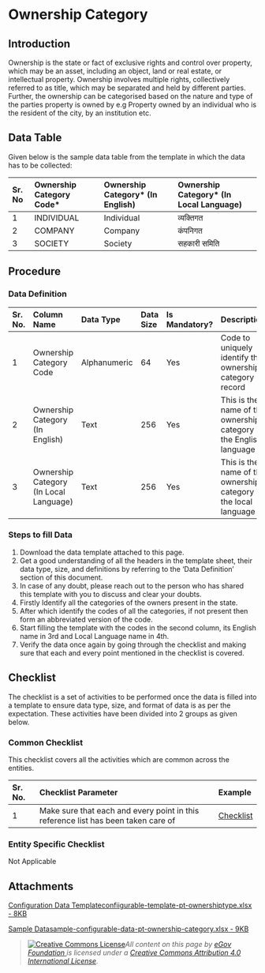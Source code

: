 # Ownership Category

## Introduction <a id="introduction"></a>

Ownership is the state or fact of exclusive rights and control over property, which may be an asset, including an object, land or real estate, or intellectual property. Ownership involves multiple rights, collectively referred to as title, which may be separated and held by different parties. Further, the ownership can be categorised based on the nature and type of the parties property is owned by e.g Property owned by an individual who is the resident of the city, by an institution etc.

## Data Table <a id="data-table"></a>

Given below is the sample data table from the template in which the data has to be collected:

| Sr. No | Ownership Category Code\* | Ownership Category\* \(In English\) | Ownership Category\* \(In Local Language\) |
| :--- | :--- | :--- | :--- |
| 1 | INDIVIDUAL | Individual | व्यक्तिगत |
| 2 | COMPANY | Company | कंपनिगत |
| 3 | SOCIETY | Society | सहकारी समिति |

## Procedure <a id="procedure"></a>

### Data Definition <a id="data-definition"></a>

| Sr. No. | Column Name | Data Type | Data Size | Is Mandatory? | Description |
| :--- | :--- | :--- | :--- | :--- | :--- |
| 1 | Ownership Category Code | Alphanumeric | 64 | Yes | Code to uniquely identify the ownership category record |
| 2 | Ownership Category \(In English\) | Text | 256 | Yes | This is the name of the ownership category in the English language |
| 3 | Ownership Category \(In Local Language\) | Text | 256 | Yes | This is the name of the ownership category in the local language |

### Steps to fill Data <a id="steps-to-fill-data"></a>

1. Download the data template attached to this page.
2. Get a good understanding of all the headers in the template sheet, their data type, size, and definitions by referring to the ‘Data Definition’ section of this document.
3. In case of any doubt, please reach out to the person who has shared this template with you to discuss and clear your doubts.
4. Firstly Identify all the categories of the owners present in the state.
5. After which identify the codes of all the categories, if not present then form an abbreviated version of the code.
6. Start filling the template with the codes in the second column, its English name in 3rd and Local Language name in 4th.
7. Verify the data once again by going through the checklist and making sure that each and every point mentioned in the checklist is covered.

## Checklist <a id="checklist"></a>

The checklist is a set of activities to be performed once the data is filled into a template to ensure data type, size, and format of data is as per the expectation. These activities have been divided into 2 groups as given below.

### Common Checklist <a id="common-checklist"></a>

This checklist covers all the activities which are common across the entities.

| Sr. No. | Checklist Parameter | Example |
| :--- | :--- | :--- |
| 1 | Make sure that each and every point in this reference list has been taken care of | ​[Checklist](https://docs.digit.org/configure-digit/configuring-master-data-templates/module-setup/common-config/checklist)​ |

### Entity Specific Checklist <a id="entity-specific-checklist"></a>

Not Applicable

## Attachments <a id="attachments"></a>

[Configuration Data Templateconfiigurable-template-pt-ownershiptype.xlsx - 8KB](https://firebasestorage.googleapis.com/v0/b/gitbook-28427.appspot.com/o/assets%2F-MERG_iQW5oN4ukgXP8K%2Fsync%2Fe06fc6ed2b6af17762836e2f443dff6ca51ae20f.xlsx?generation=1602050610047551&alt=media)

[Sample Datasample-configurable-data-pt-ownership-category.xlsx - 9KB](https://firebasestorage.googleapis.com/v0/b/gitbook-28427.appspot.com/o/assets%2F-MERG_iQW5oN4ukgXP8K%2Fsync%2F442972fd2a03b8ea56c6cba6850c3013cf787083.xlsx?generation=1602050610203771&alt=media)

> [![Creative Commons License](https://i.creativecommons.org/l/by/4.0/80x15.png)](http://creativecommons.org/licenses/by/4.0/)_All content on this page by_ [_eGov Foundation_ ](https://egov.org.in/)_is licensed under a_ [_Creative Commons Attribution 4.0 International License_](http://creativecommons.org/licenses/by/4.0/)_._

